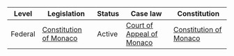 | Level | Legislation | Status | Case law | Constitution |
|---|---|---|---|---|
| Federal | [Constitution of Monaco](https://www.legislation.mc/) | Active | [Court of Appeal of Monaco](https://www.cour-appel-monaco.mc/) | [Constitution of Monaco](https://www.legislation.mc/) |